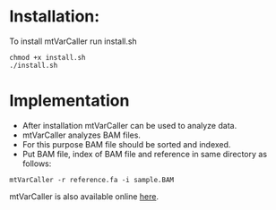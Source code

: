 # Installation:

To install mtVarCaller run install.sh
```
chmod +x install.sh
./install.sh
```
# Implementation

- After installation mtVarCaller can be used to analyze data. 
- mtVarCaller analyzes BAM files.
- For this purpose BAM file should be sorted and indexed. 
- Put BAM file, index of BAM file and reference in same directory as follows:

```
mtVarCaller -r reference.fa -i sample.BAM
```
mtVarCaller is also  available online [here](http://www.dnageography.com/mtVARCaller.php).
